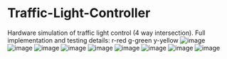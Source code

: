 # Traffic-Light-Controller
Hardware simulation of traffic light control (4 way intersection). Full implementation and testing details:
r-red g-green y-yellow
![image](https://github.com/user-attachments/assets/a471dd52-f9d8-4139-ab8e-da00684308df)
![image](https://github.com/user-attachments/assets/7008ca50-b481-42e7-bc00-df6aa4b792a4)
![image](https://github.com/user-attachments/assets/f31da374-4eb4-4a05-bed2-6e45a86fdf82)
![image](https://github.com/user-attachments/assets/b1963487-8306-43f0-a4a9-715f12919bf4)
![image](https://github.com/user-attachments/assets/2aa56d82-3c9f-44be-9f21-a3e012d77d6d)
![image](https://github.com/user-attachments/assets/265f3cd3-3e86-4f3c-8292-358eb77345a2)
![image](https://github.com/user-attachments/assets/55b22f8e-6fa0-4c30-a2b4-50caec750064)
![image](https://github.com/user-attachments/assets/83fe9dc2-070b-4340-9836-25ab85778604)
![image](https://github.com/user-attachments/assets/f67b9d2c-d776-4f17-8c9b-cfbc11440cf9)
